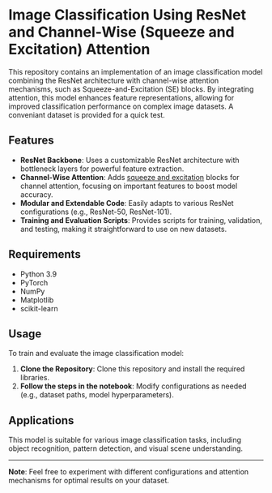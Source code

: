 # Image Classification Using ResNet and Channel-Wise (Squeeze and Excitation) Attention

This repository contains an implementation of an image classification model combining the ResNet architecture with channel-wise attention mechanisms, such as Squeeze-and-Excitation (SE) blocks. By integrating attention, this model enhances feature representations, allowing for improved classification performance on complex image datasets. A conveniant dataset is provided for a quick test.

## Features

- **ResNet Backbone**: Uses a customizable ResNet architecture with bottleneck layers for powerful feature extraction.
- **Channel-Wise Attention**: Adds [squeeze and excitation](https://arxiv.org/abs/1709.01507) blocks for channel attention, focusing on important features to boost model accuracy.
- **Modular and Extendable Code**: Easily adapts to various ResNet configurations (e.g., ResNet-50, ResNet-101).
- **Training and Evaluation Scripts**: Provides scripts for training, validation, and testing, making it straightforward to use on new datasets.

## Requirements

- Python 3.9
- PyTorch
- NumPy
- Matplotlib
- scikit-learn

## Usage

To train and evaluate the image classification model:

1. **Clone the Repository**: Clone this repository and install the required libraries.
2. **Follow the steps in the notebook**: Modify configurations as needed (e.g., dataset paths, model hyperparameters).


## Applications

This model is suitable for various image classification tasks, including object recognition, pattern detection, and visual scene understanding.

---

**Note**: Feel free to experiment with different configurations and attention mechanisms for optimal results on your dataset.
